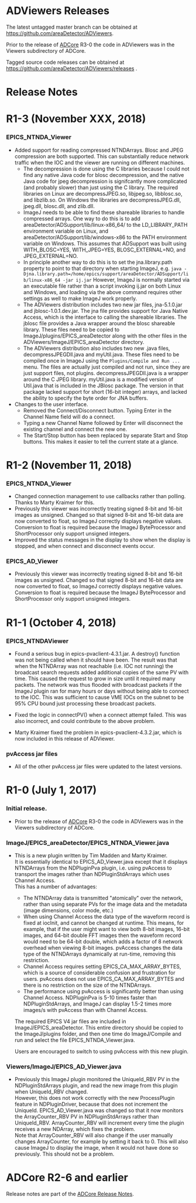 ADViewers Releases
===============

The latest untagged master branch can be obtained at
https://github.com/areaDetector/ADViewers.

Prior to the release of [ADCore](https://github.com/areaDetector/ADCore) R3-0 the code in ADViewers
was in the Viewers subdirectory of ADCore.

Tagged source code releases can be obtained at 
https://github.com/areaDetector/ADViewers/releases .

Release Notes
=============

R1-3 (November XXX, 2018)
======================
### EPICS_NTNDA_Viewer
* Added support for reading compressed NTNDArrays.  Blosc and JPEG compression are both supported.
  This can substantially reduce network traffic when the IOC and the viewer are running on 
  different machines.
  * The decompression is done using the C libraries because I could not find any native Java code for blosc decompression,
    and the native Java code for jpeg decompression is signifcantly more complicated (and probably slower) 
    than just using the C library.
    The required libraries on Linux are decompressJPEG.so, libjpeg.so, libblosc.so, and libzlib.so.
    On Windows the libraries are decompressJPEG.dll, jpeg.dll, blosc.dll, and zlib.dll.  
  * ImageJ needs to be able to find these shareable libraries to handle compressed arrays.
    One way to do this is to add areaDetector/ADSupport/lib/linux-x86_64/ to the LD_LIBRARY_PATH environment
    variable on Linux, and areaDetector/ADSupport/lib/windows-x86 to the PATH environment variable on Windows.
    This assumes that ADSupport was built using WITH_BLOSC=YES, WITH_JPEG=YES, BLOSC_EXTERNAL=NO, and JPEG_EXTERNAL=NO.
  * In principle another way to do this is to set the jna.library.path property to point to that directory when starting ImageJ,
    e.g. `java -Djna.library.path=/home/epics/support/areaDetector/ADSupport/lib/linux-x86_64 -jar ij.jar` 
    However, ImageJ is normally started via an executable file rather than a script invoking ij.jar on both Linux and Windows,
    and loading via the above command requires other settings as well to make ImageJ work properly.
  * The ADViewers distribution includes two new jar files, jna-5.1.0.jar and jblosc-1.0.1.dev.jar.
    The jna file provides support for Java Native Access, which is the interface to calling the shareable libraries.
    The jblosc file provides a Java wrapper around the blosc shareable library. These files need to be copied to
    ImageJ/plugins/EPICS_areaDetector along with the other files in the ADViewers/ImageJ/EPICS_areaDetector directory.
  * The ADViewers distribution also includes two new .java files,  decompressJPEGDll.java and myUtil.java. 
    These files need to be compiled once in ImageJ using the `Plugins/Compile and Run ...` menu.  The files
    are actually just compiled and not run, since they are just support files, not plugins.
    decompressJPEGDll.java is a wrapper around the C JPEG library. 
    myUtil.java is a modified version of Util.java that is included in the JBlosc package.  The version in that
    package lacked support for short (16-bit integer) arrays, and lacked the ability to specify the byte order
    for JNA buffers.
* Changes to the user interface.  
  * Removed the Connect/Disconnect button.  Typing Enter in the Channel Name field will do a connect.
  * Typing a new Channel Name followed by Enter will disconnect the existing channel and connect the new one.
  * The Start/Stop button has been replaced by separate Start and Stop buttons.
    This makes it easier to tell the current state at a glance.

R1-2 (November 11, 2018)
======================
### EPICS_NTNDA_Viewer
* Changed connection management to use callbacks rather than polling.  Thanks to Marty Kraimer for this.
* Previously this viewer was incorrectly treating signed 8-bit and 16-bit images as unsigned.
  Changed so that signed 8-bit and 16-bit data are now converted to float, so ImageJ correctly displays
  negative values.
  Conversion to float is required because the ImageJ ByteProcessor and ShortProcessor
  only support unsigned integers.
* Improved the status messages in the display to show when the display is stopped, and when connect and
  disconnect events occur.
### EPICS_AD_Viewer
* Previously this viewer was incorrectly treating signed 8-bit and 16-bit images as unsigned.
  Changed so that signed 8-bit and 16-bit data are now converted to float, so ImageJ correctly displays
  negative values. 
  Conversion to float is required because the ImageJ ByteProcessor and ShortProcessor
  only support unsigned integers.


R1-1 (October 4, 2018)
======================
### EPICS_NTNDAViewer
* Found a serious bug in epics-pvaclient-4.3.1.jar.  A destroy() function was not being called when it should have been.
  The result was that when the NTNDArray was not reachable (i.e. IOC not running) the broadcast search requests added
  additional copies of the same PV with time.  This caused the request to grow in size until it required many
  packets.  The network was thus flooded with broadcast packets if the ImageJ plugin ran for many hours or days without
  being able to connect to the IOC.  This was sufficient to cause VME IOCs on the subnet to be 95% CPU bound just processing 
  these broadcast packets.
* Fixed the logic in connectPV() when a connect attempt failed.  This was also incorrect, and could contribute to the above
  problem.

* Marty Kraimer fixed the problem in epics-pvaclient-4.3.2.jar, which is now included in this release of ADViewer.

### pvAccess jar files
* All of the other pvAccess jar files were updated to the latest versions.


R1-0 (July 1, 2017)
======================
### Initial release.  
* Prior to the release of [ADCore](https://github.com/areaDetector/ADCore) R3-0 the code in ADViewers
  was in the Viewers subdirectory of ADCore.

### ImageJ/EPICS_areaDetector/EPICS_NTNDA_Viewer.java
* This is a new plugin written by Tim Madden and Marty Kraimer.  
  It is essentially identical to EPICS_AD_Viewer.java except that it displays NTNDArrays from the NDPluginPva plugin, 
  i.e. using pvAccess to transport the images rather than NDPluginStdArrays which uses Channel Access.  
  This has a number of advantages:
    - The NTNDArray data is transmitted "atomically" over the network, rather than using separate PVs for the
      image data and the metadata (image dimensions, color mode, etc.)
    - When using Channel Access the data type of the waveform record is fixed at iocInit, and cannot be
      changed at runtime.  This means, for example, that if the user might want to view both 8-bit images, 
      16-bit images, and 64-bit double FFT images then the waveform record would need to be 64-bit double, which
      adds a factor of 8 network overhead when viewing 8-bit images. pvAccess changes the data type of the NTNDArrays
      dynamically at run-time, removing this restriction.
    - Channel Access requires setting EPICS_CA_MAX_ARRAY_BYTES, which is a source of considerable confusion and 
      frustration for users.  pvAccess does not use EPICS_CA_MAX_ARRAY_BYTES and there is no restriction on
      the size of the NTNDArrays.
    - The performance using pvAccess is significantly better than using Channel Access.  NDPluginPva is 5-10 times
      faster than NDPluginStdArrays, and ImageJ can display 1.5-2 times more images/s with pvAccess than with
      Channel Access.
   
   The required EPICS V4 jar files are included in ImageJ/EPICS_areaDetector.  This entire directory 
   should be copied to the ImageJ/plugins folder, and then one time do ImageJ/Compile and run and select the
   file EPICS_NTNDA_Viewer.java.  

   Users are encouraged to switch to using pvAccess with this new plugin. 

### Viewers/ImageJ/EPICS_AD_Viewer.java 
* Previously this ImageJ plugin monitored the UniqueId_RBV PV in the NDPluginStdArrays plugin, 
  and read the new image from this plugin when UniqueId_RBV changed.  
  However, this does not work correctly with the new ProcessPlugin feature in NDPluginDriver, 
  because that does not increment the UniqueId.
  EPICS_AD_Viewer.java was changed so that it now monitors the ArrayCounter_RBV PV in NDPluginStdArrays
  rather than UniqueId_RBV.  ArrayCounter_RBV will increment every time the plugin receives 
  a new NDArray, which fixes the problem.  
  Note that ArrayCounter_RBV will also change if the user manually changes ArrayCounter, for example by
  setting it back to 0.  This will also cause ImageJ to display the image, when it would not have done 
  so previously.  This should not be a problem.


ADCore R2-6 and earlier
==================
Release notes are part of the
[ADCore Release Notes](https://github.com/areaDetector/ADCore/blob/master/RELEASE.md).
